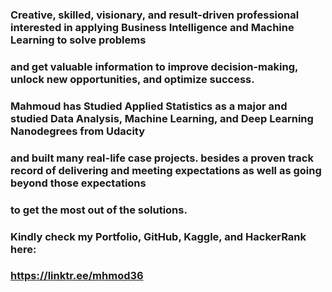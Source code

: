 ### Creative, skilled, visionary, and result-driven professional interested in applying Business Intelligence and Machine Learning to solve problems
### and get valuable information to improve decision-making, unlock new opportunities, and optimize success.

### Mahmoud has Studied Applied Statistics as a major and studied Data Analysis, Machine Learning, and Deep Learning Nanodegrees from Udacity
### and built many real-life case projects. besides a proven track record of delivering and meeting expectations as well as going beyond those expectations
### to get the most out of the solutions.

### Kindly check my Portfolio, GitHub, Kaggle, and HackerRank here:
### https://linktr.ee/mhmod36
